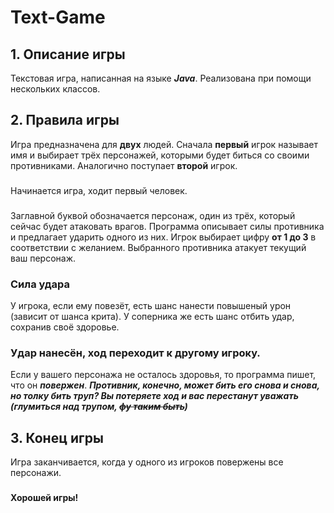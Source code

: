 # Text-Game
## 1. Описание игры
Текстовая игра, написанная на языке ***Java***. Реализована при помощи нескольких классов.
## 2. Правила игры
Игра предназначена для **двух** людей.
Сначала **первый** игрок называет имя и выбирает трёх персонажей, которыми будет биться со своими противниками. Аналогично поступает **второй** игрок.
###
Начинается игра, ходит первый человек.
###
Заглавной буквой обозначается персонаж, один из трёх, который сейчас будет атаковать врагов.
Программа описывает силы противника и предлагает ударить одного из них. Игрок выбирает цифру **от 1 до 3** в соответствии с желанием. Выбранного противника атакует текущий ваш персонаж. 
### Сила удара
У игрока, если ему повезёт, есть шанс нанести повышеный урон (зависит от шанса крита). У соперника же есть шанс отбить удар, сохранив своё здоровье.
### Удар нанесён, ход переходит к другому игроку.
Если у вашего персонажа не осталось здоровья, то программа пишет, что он ***повержен***.
***Противник, конечно, может бить его снова и снова, но толку бить труп? Вы потеряете ход и вас перестанут уважать (глумиться над трупом, ~~фу таким быть~~)***
## 3. Конец игры
Игра заканчивается, когда у одного из игроков повержены все персонажи.
###
**Хорошей игры!**
